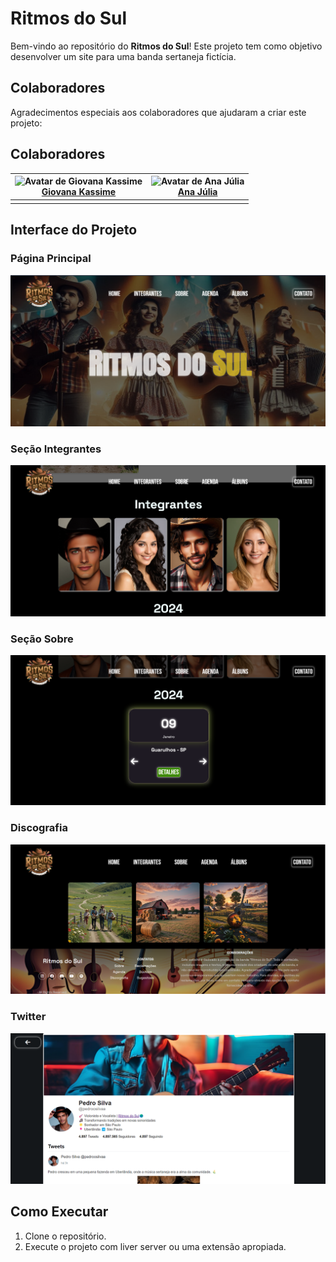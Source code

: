 # Ritmos do Sul

Bem-vindo ao repositório do **Ritmos do Sul**! Este projeto tem como objetivo desenvolver um site para uma banda sertaneja fictícia.

## Colaboradores

Agradecimentos especiais aos colaboradores que ajudaram a criar este projeto:

## Colaboradores


| ![Avatar de Giovana Kassime](https://github.com/GiKassime.png?size=100) <br> [**Giovana Kassime**](https://github.com/GiKassime) | ![Avatar de Ana Júlia](https://github.com/anastoledo.png?size=100) <br> [**Ana Júlia**](https://github.com/anastoledo) |
|:---:|:---:|
|  |  |

## Interface do Projeto

### Página Principal
![Página Principal](assets/projeto.png)

### Seção Integrantes
![Seção Integrantes](assets/integrantes.png)

### Seção Sobre
![Seção Sobre](assets/agenda.png)

### Discografia
![Discografia](assets/discografia.png)

### Twitter
![Twitter](assets/twitter.png)


## Como Executar

1. Clone o repositório.
2. Execute o projeto com liver server ou uma extensão apropiada.

